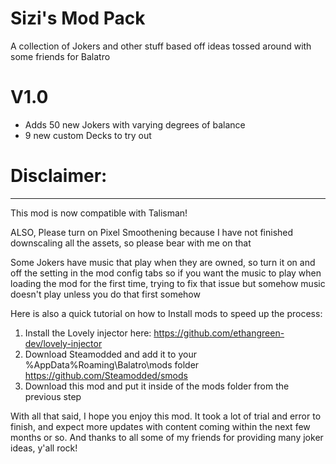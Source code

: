 # Sizi's Mod Pack
A collection of Jokers and other stuff based off ideas tossed around with some friends for Balatro 

# V1.0
- Adds 50 new Jokers with varying degrees of balance
- 9 new custom Decks to try out
  
# Disclaimer:
-----------------------
This mod is now compatible with Talisman!

ALSO, Please turn on Pixel Smoothening because I have not finished downscaling all the assets, so please bear with me on that

Some Jokers have music that play when they are owned, so turn it on and off the setting in the mod config tabs so if you want the music to play 
when loading the mod for the first time, trying to fix that issue but somehow music doesn't play unless you do that first somehow

Here is also a quick tutorial on how to Install mods to speed up the process:
1. Install the Lovely injector here: https://github.com/ethangreen-dev/lovely-injector
2. Download Steamodded and add it to your %AppData%Roaming\Balatro\mods folder https://github.com/Steamodded/smods
3. Download this mod and put it inside of the mods folder from the previous step

With all that said, I hope you enjoy this mod. It took a lot of trial and error to finish, and expect more updates with content coming
within the next few months or so. And thanks to all some of my friends for providing many joker ideas, y'all rock!
